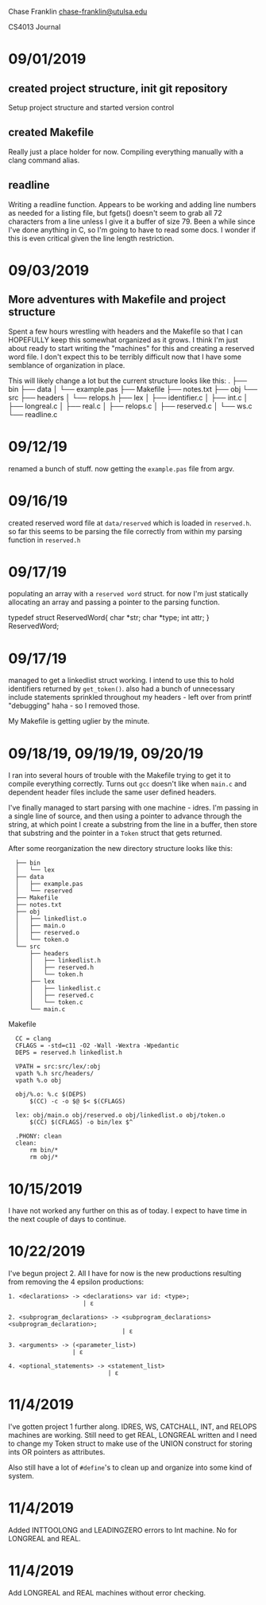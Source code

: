 Chase Franklin
chase-franklin@utulsa.edu

CS4013 Journal

# 09/01/2019

## created project structure, init git repository
   Setup project structure and started version control

## created Makefile
   Really just a place holder for now. Compiling everything manually with a
   clang command alias.

## readline
   Writing a readline function. Appears to be working and adding line numbers
   as needed for a listing file, but fgets() doesn't seem to grab all 72
   characters from a line unless I give it a buffer of size 79. Been a while
   since I've done anything in C, so I'm going to have to read some docs. I
   wonder if this is even critical given the line length restriction.

# 09/03/2019

## More adventures with Makefile and project structure

   Spent a few hours wrestling with headers and the Makefile so that I can 
   HOPEFULLY keep this somewhat organized as it grows. I think I'm just about
   ready to start writing the "machines" for this and creating a reserved word
   file. I don't expect this to be terribly difficult now that I have some
   semblance of organization in place.

   This will likely change a lot but the current structure looks like this:
   .
   ├── bin
   ├── data
   │   └── example.pas
   ├── Makefile
   ├── notes.txt
   ├── obj
   └── src
       ├── headers
       │   └── relops.h
       ├── lex
       │   ├── identifier.c
       │   ├── int.c
       │   ├── longreal.c
       │   ├── real.c
       │   ├── relops.c
       │   ├── reserved.c
       │   └── ws.c
       └── readline.c


# 09/12/19

  renamed a bunch of stuff. now getting the `example.pas` file from argv.

# 09/16/19

  created reserved word file at `data/reserved` which is loaded in `reserved.h`.
  so far this seems to be parsing the file correctly from within my parsing
  function in `reserved.h`


# 09/17/19

  populating an array with a `reserved word` struct. for now I'm just statically
  allocating an array and passing a pointer to the parsing function.

  typedef struct ReservedWord{
  char *str;
  char *type;
  int attr;
  } ReservedWord;

# 09/17/19

  managed to get a linkedlist struct working. I intend to use this to hold
  identifiers returned by `get_token()`. also had a bunch of unnecessary
  include statements sprinkled throughout my headers - left over from
  printf "debugging" haha - so I removed those.

  My Makefile is getting uglier by the minute.

# 09/18/19, 09/19/19, 09/20/19

  I ran into several hours of trouble with the Makefile trying to get it
  to compile everything correctly. Turns out `gcc` doesn't like when
  `main.c` and dependent header files include the same user defined
  headers.

  I've finally managed to start parsing with one machine - idres. I'm passing
  in a single line of source, and then using a pointer to advance through the
  string, at which point I create a substring from the line in a buffer, then
  store that substring and the pointer in a `Token` struct that gets returned.

  After some reorganization the new directory structure looks like this:
  
```
  ├── bin
  │   └── lex
  ├── data
  │   ├── example.pas
  │   └── reserved
  ├── Makefile
  ├── notes.txt
  ├── obj
  │   ├── linkedlist.o
  │   ├── main.o
  │   ├── reserved.o
  │   └── token.o
  └── src
      ├── headers
      │   ├── linkedlist.h
      │   ├── reserved.h
      │   └── token.h
      ├── lex
      │   ├── linkedlist.c
      │   ├── reserved.c
      │   └── token.c
      └── main.c
```

Makefile
```
  CC = clang
  CFLAGS = -std=c11 -O2 -Wall -Wextra -Wpedantic
  DEPS = reserved.h linkedlist.h

  VPATH = src:src/lex/:obj
  vpath %.h src/headers/
  vpath %.o obj

  obj/%.o: %.c $(DEPS)
      $(CC) -c -o $@ $< $(CFLAGS)

  lex: obj/main.o obj/reserved.o obj/linkedlist.o obj/token.o
      $(CC) $(CFLAGS) -o bin/lex $^

  .PHONY: clean
  clean:
      rm bin/*
      rm obj/*
```

# 10/15/2019

I have not worked any further on this as of today. I expect to have time in the
next couple of days to continue.

# 10/22/2019

I've begun project 2. All I have for now is the new productions resulting from
removing the 4 epsilon productions:

    1. <declarations> -> <declarations> var id: <type>; 
                         | ε
                         
    2. <subprogram_declarations> -> <subprogram_declarations> <subprogram_declaration>;
                                    | ε
                                    
    3. <arguments> -> (<parameter_list>)
                      | ε
                      
    4. <optional_statements> -> <statement_list>
                                | ε
# 11/4/2019
I've gotten project 1 further along. IDRES, WS, CATCHALL, INT, and RELOPS
machines are working. Still need to get REAL, LONGREAL written and I need
to change my Token struct to make use of the UNION construct for storing
ints OR pointers as attributes.

Also still have a lot of `#define`'s to clean up and organize into some
kind of system.


# 11/4/2019
Added INTTOOLONG and LEADINGZERO errors to Int machine. No for LONGREAL 
and REAL.

# 11/4/2019
Add LONGREAL and REAL machines without error checking.
